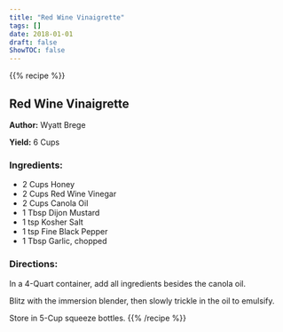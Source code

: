 ```yaml
---
title: "Red Wine Vinaigrette"
tags: []
date: 2018-01-01
draft: false
ShowTOC: false
---
```


{{% recipe %}}

## Red Wine Vinaigrette

**Author:** Wyatt Brege

**Yield:** 6 Cups


### Ingredients:

-   2 Cups Honey
-   2 Cups Red Wine Vinegar
-   2 Cups Canola Oil
-   1 Tbsp Dijon Mustard
-   1 tsp Kosher Salt
-   1 tsp Fine Black Pepper
-   1 Tbsp Garlic, chopped

### Directions: 

In a 4-Quart container, add all ingredients besides the canola oil.

Blitz with the immersion blender, then slowly trickle in the oil to
emulsify.

Store in 5-Cup squeeze bottles.
{{% /recipe %}}
